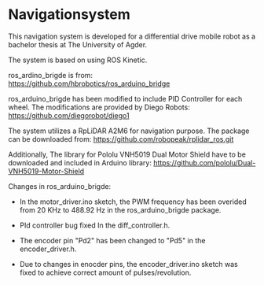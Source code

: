 # Navigationsystem
This navigation system is developed for a differential drive mobile robot as a bachelor thesis at The University of Agder. 

The system is based on using ROS Kinetic. 

ros_ardino_brigde is from: https://github.com/hbrobotics/ros_arduino_bridge

ros_arduino_brigde has been modified to include PID Controller for each wheel. The modifications are provided by Diego Robots:  https://github.com/diegorobot/diego1

The system utilizes a RpLiDAR A2M6 for navigation purpose. The package can be downloaded from: https://github.com/robopeak/rplidar_ros.git


 Additionally, The library for Pololu VNH5019 Dual Motor Shield have to be downloaded and included in Arduino library: 
https://github.com/pololu/Dual-VNH5019-Motor-Shield 



Changes in ros_arduino_brigde:

- In the motor_driver.ino sketch, the PWM frequency has been overided from 20 KHz to 488.92 Hz in the ros_arduino_brigde package.

- PId controller bug fixed In the diff_controller.h.

- The encoder pin "Pd2" has been changed to "Pd5" in the encoder_driver.h.

- Due to changes in enocder pins, the encoder_driver.ino sketch was fixed to achieve correct amount of pulses/revolution.    

 


